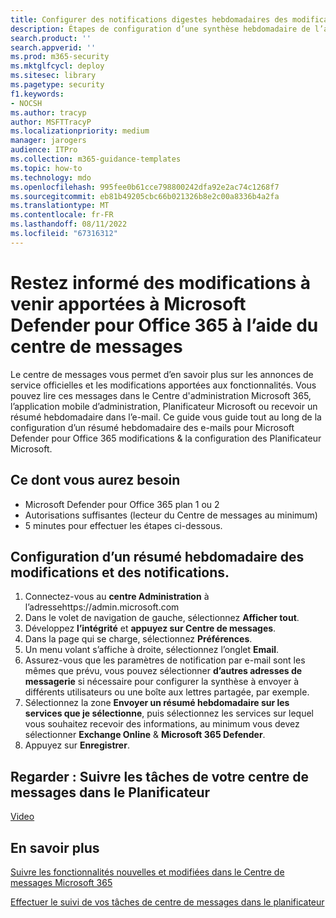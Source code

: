 ```yaml
---
title: Configurer des notifications digestes hebdomadaires des modifications apportées à Microsoft Defender pour Office 365 avec le centre de messages
description: Étapes de configuration d’une synthèse hebdomadaire de l’activité du centre de messages pour rester informé des modifications apportées à Microsoft Defender pour Office 365.
search.product: ''
search.appverid: ''
ms.prod: m365-security
ms.mktglfcycl: deploy
ms.sitesec: library
ms.pagetype: security
f1.keywords:
- NOCSH
ms.author: tracyp
author: MSFTTracyP
ms.localizationpriority: medium
manager: jarogers
audience: ITPro
ms.collection: m365-guidance-templates
ms.topic: how-to
ms.technology: mdo
ms.openlocfilehash: 995fee0b61cce798800242dfa92e2ac74c1268f7
ms.sourcegitcommit: eb81b49205cbc66b021326b8e2c00a8336b4a2fa
ms.translationtype: MT
ms.contentlocale: fr-FR
ms.lasthandoff: 08/11/2022
ms.locfileid: "67316312"
---
```

# <a name="stay-informed-of-upcoming-changes-to-microsoft-defender-for-office-365-using-the-message-center"></a>Restez informé des modifications à venir apportées à Microsoft Defender pour Office 365 à l’aide du centre de messages

Le centre de messages vous permet d’en savoir plus sur les annonces de service officielles et les modifications apportées aux fonctionnalités. Vous pouvez lire ces messages dans le Centre d'administration Microsoft 365, l’application mobile d’administration, Planificateur Microsoft ou recevoir un résumé hebdomadaire dans l’e-mail. Ce guide vous guide tout au long de la configuration d’un résumé hebdomadaire des e-mails pour Microsoft Defender pour Office 365 modifications & la configuration des Planificateur Microsoft.

## <a name="what-youll-need"></a>Ce dont vous aurez besoin

- Microsoft Defender pour Office 365 plan 1 ou 2
- Autorisations suffisantes (lecteur du Centre de messages au minimum)
- 5 minutes pour effectuer les étapes ci-dessous.

## <a name="setting-up-a-weekly-digest-of-changes-and-notifications"></a>Configuration d’un résumé hebdomadaire des modifications et des notifications.
1.  Connectez-vous au **centre Administration** à l’adressehttps://admin.microsoft.com
1.  Dans le volet de navigation de gauche, sélectionnez **Afficher tout**.
1.  Développez **l’intégrité** et **appuyez sur Centre de messages**.
1.  Dans la page qui se charge, sélectionnez **Préférences**.
1.  Un menu volant s’affiche à droite, sélectionnez l’onglet **Email**.
1.  Assurez-vous que les paramètres de notification par e-mail sont les mêmes que prévu, vous pouvez sélectionner **d’autres adresses de messagerie** si nécessaire pour configurer la synthèse à envoyer à différents utilisateurs ou une boîte aux lettres partagée, par exemple.
1.  Sélectionnez la zone **Envoyer un résumé hebdomadaire sur les services que je sélectionne**, puis sélectionnez les services sur lequel vous souhaitez recevoir des informations, au minimum vous devez sélectionner **Exchange Online** &  **Microsoft 365 Defender**.
1.  Appuyez sur **Enregistrer**.

## <a name="watch-track-your-message-center-tasks-in-planner"></a>Regarder : Suivre les tâches de votre centre de messages dans le Planificateur
[Video](https://www.microsoft.com/en-us/videoplayer/embed/RE4C7Ne)

## <a name="learn-more"></a>En savoir plus
[Suivre les fonctionnalités nouvelles et modifiées dans le Centre de messages Microsoft 365](../../../admin/manage/message-center.md)

[Effectuer le suivi de vos tâches de centre de messages dans le planificateur](/office365/planner/track-message-center-tasks-planner)
